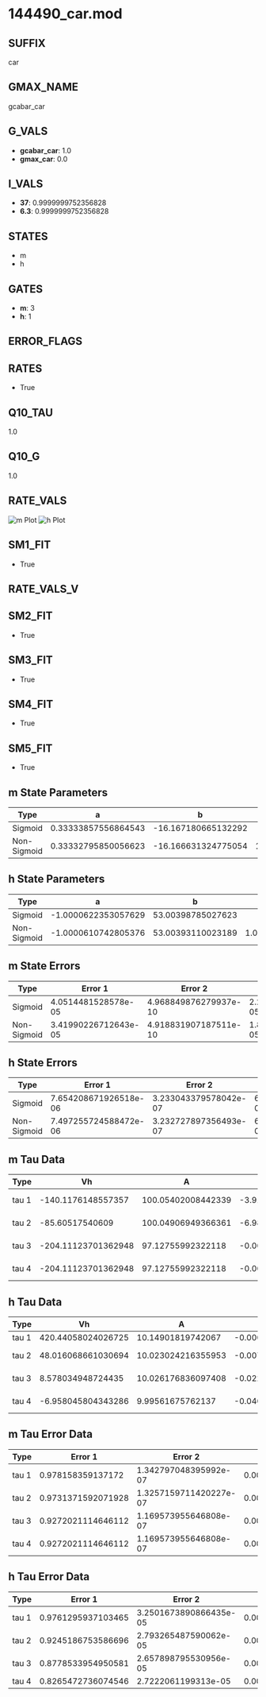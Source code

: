 # 144490_car.mod

## SUFFIX

car

## GMAX_NAME

gcabar_car

## G_VALS

- **gcabar_car**: 1.0
- **gmax_car**: 0.0

## I_VALS

- **37**: 0.9999999752356828
- **6.3**: 0.9999999752356828

## STATES

- m
- h

## GATES

- **m**: 3
- **h**: 1

## ERROR_FLAGS


## RATES

- True

## Q10_TAU

1.0

## Q10_G

1.0

## RATE_VALS

![m Plot](/Users/pbozelos/Dropbox/icg-Chai-Panos/supermodels/output_markdown_files/Ca/144490_car.mod/images/m.png)
![h Plot](/Users/pbozelos/Dropbox/icg-Chai-Panos/supermodels/output_markdown_files/Ca/144490_car.mod/images/h.png)

## SM1_FIT

- True

## RATE_VALS_V

## SM2_FIT

- True

## SM3_FIT

- True

## SM4_FIT

- True

## SM5_FIT

- True

## m State Parameters

| Type | a | b | c | d |
| --- | --- | --- | --- | --- |
| Sigmoid | 0.33333857556864543 | -16.167180665132292 |
| Non-Sigmoid | 0.33332795850056623 | -16.166631324775054 | 1.0000136951391458 | -1.1134143232948704e-06 |

## h State Parameters

| Type | a | b | c | d |
| --- | --- | --- | --- | --- |
| Sigmoid | -1.0000622353057629 | 53.00398785027623 |
| Non-Sigmoid | -1.0000610742805376 | 53.00393110023189 | 1.0000005319824365 | 5.154519942514972e-07 |

## m State Errors

| Type | Error 1 | Error 2 | Error 3 |
| --- | --- | --- | --- |
| Sigmoid | 4.0514481528578e-05 | 4.968849876279937e-10 | 2.2116382643955786e-05 |
| Non-Sigmoid | 3.41990226712643e-05 | 4.918831907187511e-10 | 1.8668847358036214e-05 |

## h State Errors

| Type | Error 1 | Error 2 | Error 3 |
| --- | --- | --- | --- |
| Sigmoid | 7.654208671926518e-06 | 3.233043379578042e-07 | 6.427232082075954e-06 |
| Non-Sigmoid | 7.497255724588472e-06 | 3.232727897356493e-07 | 6.295438834498663e-06 |

## m Tau Data

| Type | Vh | A | b1 | b2 | c1 | c2 | d1 | d2 | e1 | e2 |
| --- | --- | --- | --- | --- | --- | --- | --- | --- | --- | --- |
| tau 1 | -140.1176148557357 | 100.05402008442339 | -3.91666547025626e-06 | 7.146912621087147e-07 |
| tau 2 | -85.60517540609 | 100.04906949366361 | -6.983149501740754e-06 | 2.626161477312668e-08 | 3.6789455100445825e-06 | -1.2193439905826726e-08 |
| tau 3 | -204.11123701362948 | 97.12755992322118 | -0.00024335072554879846 | -7.473792694977392e-06 | 1.1071892150507845e-08 | -0.0015260935791278523 | 1.5878555246170007e-06 | -2.4266907824838585e-08 |
| tau 4 | -204.11123701362948 | 97.12755992322118 | -0.00024335072554879846 | -7.473792694977392e-06 | 1.1071892150507845e-08 | 0.0 | -0.0015260935791278523 | 1.5878555246170007e-06 | -2.4266907824838585e-08 | 0.0 |

## h Tau Data

| Type | Vh | A | b1 | b2 | c1 | c2 | d1 | d2 | e1 | e2 |
| --- | --- | --- | --- | --- | --- | --- | --- | --- | --- | --- |
| tau 1 | 420.44058024026725 | 10.14901819742067 | -0.00010613705216020738 | -0.00016629847546466536 |
| tau 2 | 48.016068661030694 | 10.023024216355953 | -0.007528020475279989 | 3.2278169199682936e-05 | -0.007351124065599015 | -2.214116889555696e-05 |
| tau 3 | 8.578034948724435 | 10.026176836097408 | -0.02296626629302596 | 0.0002680606092882198 | -1.0895258947885242e-06 | -0.022707713914646818 | -0.0002482320516729282 | -9.013072137919672e-07 |
| tau 4 | -6.958045804343286 | 9.99561675762137 | -0.040971755854953724 | 0.0008833051051460385 | -8.193742525223403e-06 | 2.7603345714711763e-08 | -0.040898139515392555 | -0.0008595573343082566 | -7.665414015258902e-06 | -2.4624191423199548e-08 |

## m Tau Error Data

| Type | Error 1 | Error 2 | Error 3 |
| --- | --- | --- | --- |
| tau 1 | 0.978158359137172 | 1.342797048395992e-07 | 0.0004710569857080211 |
| tau 2 | 0.9731371592071928 | 1.3257159711420227e-07 | 0.00046863889943235944 |
| tau 3 | 0.9272021114646112 | 1.169573955646808e-07 | 0.0004465177112567953 |
| tau 4 | 0.9272021114646112 | 1.169573955646808e-07 | 0.0004465177112567953 |

## h Tau Error Data

| Type | Error 1 | Error 2 | Error 3 |
| --- | --- | --- | --- |
| tau 1 | 0.9761295937103465 | 3.2501673890866435e-05 | 0.007388386356380984 |
| tau 2 | 0.9245186753586696 | 2.793265487590062e-05 | 0.006997740065717478 |
| tau 3 | 0.8778533954950581 | 2.657898795530956e-05 | 0.0066445276241701755 |
| tau 4 | 0.8265472736074546 | 2.7222061199313e-05 | 0.006256188357134621 |

